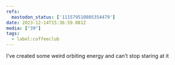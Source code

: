 ```yaml
---
refs:
  mastodon_status: ['111579510805354479']
date: 2023-12-14T15:36:59.081Z
media: ["39"]
tags:
  - label:coffeeclub
---
```


<p>I’ve created some weird orbiting energy and can’t stop staring at it<br> </p>
